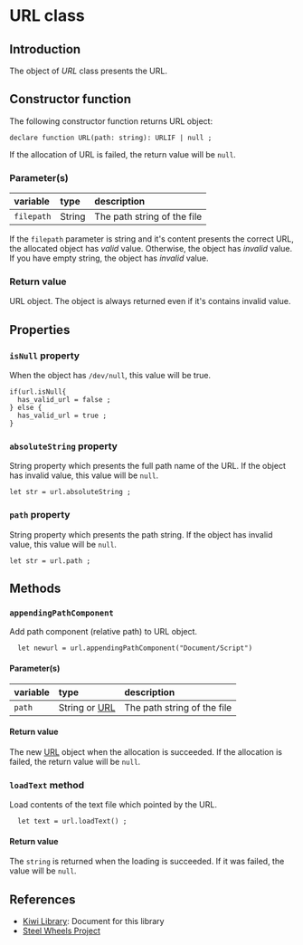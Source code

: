 # URL class

## Introduction
The object of *URL* class presents the URL.

## Constructor function
The following constructor function returns URL object:
````
declare function URL(path: string): URLIF | null ;
````
If the allocation of URL is failed, the return value will be `null`.

### Parameter(s)
|variable | type | description|
|:--- |:--- |:--- |
|`filepath` | String | The path string of the file |

If the `filepath` parameter is string and it's content presents
the correct URL, the allocated object has *valid* value.
Otherwise, the object has *invalid* value.
If you have empty string, the object has *invalid* value.

### Return value
URL object. The object is always returned even if it's contains
invalid value.

## Properties
### `isNull` property
When the object has `/dev/null`, this value will be true.
````
if(url.isNull{
  has_valid_url = false ;
} else {
  has_valid_url = true ;
}
````

### `absoluteString` property
String property which presents the full path name of the URL.
If the object has invalid value, this value will be `null`.
````
let str = url.absoluteString ;
````

### `path` property
String property which presents the path string.
If the object has invalid value, this value will be `null`.
````
let str = url.path ;
````

## Methods
### `appendingPathComponent`
Add path component (relative path) to URL object.
````
  let newurl = url.appendingPathComponent("Document/Script")
````
#### Parameter(s)
|variable | type | description                          |
|:---   |:---    |:---                                  |
|`path` | String or [URL](https://github.com/steelwheels/KiwiScript/blob/master/KiwiLibrary/Document/Class/URL.md) |The path string of the file           |

#### Return value
The new [URL](https://github.com/steelwheels/KiwiScript/blob/master/KiwiLibrary/Document/Class/URL.md) object when the allocation is succeeded. If the allocation is failed, the return value will be `null`.

### `loadText` method
Load contents of the text file which pointed by the URL.
````
  let text = url.loadText() ;
````

#### Return value
The `string` is returned when the loading is succeeded. If it was failed, the value will be `null`.

## References
* [Kiwi Library](https://github.com/steelwheels/KiwiScript/blob/master/KiwiLibrary/Document/Library.md): Document for this library
* [Steel Wheels Project](http://steelwheels.github.io)

